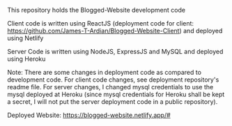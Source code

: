 This repository holds the Blogged-Website development code<br />

Client code is written using ReactJS (deployment code for client: https://github.com/James-T-Ardian/Blogged-Website-Client) and deployed using Netlify<br />

Server Code is written using NodeJS, ExpressJS and MySQL and deployed using Heroku<br />

Note: There are some changes in deployment code as compared to development code. For client code changes, see deployment repository's readme file. For server changes, I changed mysql credentials to use the mysql deployed at Heroku (since mysql credentials for Heroku shall be kept a secret, I will not put the server deployment code in a public repository).

Deployed Website: https://blogged-website.netlify.app/# <br />
